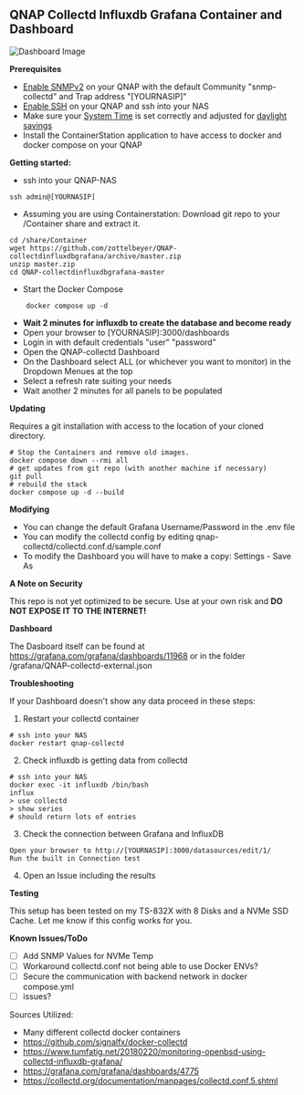 ## QNAP Collectd Influxdb Grafana Container and Dashboard

![Dashboard Image](https://i.imgur.com/gKffwjj.png)

**Prerequisites**
- [Enable SNMPv2](https://docs.qnap.com/nas/QTS4.4.1/ENG/GUID-1309558B-BFEF-496D-B2DE-6B48D0DE528F.html) on your QNAP with the default Community "snmp-collectd" and Trap address "[YOURNASIP]"
- [Enable SSH](https://docs.qnap.com/nas/QTS4.4.1/ENG/GUID-F27FD4D2-154F-4D9C-B0B1-7121544F427F.html) on your QNAP and ssh into your NAS
- Make sure your [System Time](https://docs.qnap.com/nas/QTS4.4.1/ENG/GUID-F0F0940F-E013-4056-B6BF-A74DC32B5A3F.html) is set correctly and adjusted for [daylight savings](https://docs.qnap.com/nas/QTS4.4.1/ENG/GUID-13394239-A1B1-4FD3-B7A7-F7100617D78F.html)
- Install the ContainerStation application to have access to docker and docker compose on your QNAP

**Getting started:**

- ssh into your QNAP-NAS

```
ssh admin@[YOURNASIP]
```

- Assuming you are using Containerstation: Download git repo to your /Container share and extract it.


```
cd /share/Container
wget https://github.com/zottelbeyer/QNAP-collectdinfluxdbgrafana/archive/master.zip
unzip master.zip
cd QNAP-collectdinfluxdbgrafana-master
```


- Start the Docker Compose

```
    docker compose up -d
```

- **Wait 2 minutes for influxdb to create the database and become ready**
- Open your browser to [YOURNASIP]:3000/dashboards
- Login in with default credentials "user" "password"
- Open the QNAP-collectd Dashboard
- On the Dashboard select ALL (or whichever you want to monitor) in the Dropdown Menues at the top
- Select a refresh rate suiting your needs
- Wait another 2 minutes for all panels to be populated

**Updating**

Requires a git installation with access to the location of your cloned directory.

```
# Stop the Containers and remove old images.
docker compose down --rmi all
# get updates from git repo (with another machine if necessary)
git pull
# rebuild the stack
docker compose up -d --build
```

**Modifying**

- You can change the default Grafana Username/Password in the .env file
- You can modify the collectd config by editing qnap-collectd/collectd.conf.d/sample.conf
- To modify the Dashboard you will have to make a copy: Settings - Save As

**A Note on Security**

This repo is not yet optimized to be secure. Use at your own risk and **DO NOT EXPOSE IT TO THE INTERNET!**

**Dashboard**

The Dasboard itself can be found at https://grafana.com/grafana/dashboards/11968 or in the folder /grafana/QNAP-collectd-external.json

**Troubleshooting**

If your Dashboard doesn't show any data proceed in these steps:

1. Restart your collectd container
```
# ssh into your NAS
docker restart qnap-collectd
```
2. Check influxdb is getting data from collectd
```
# ssh into your NAS
docker exec -it influxdb /bin/bash
influx
> use collectd
> show series
# should return lots of entries
```
3. Check the connection between Grafana and InfluxDB
```
Open your browser to http://[YOURNASIP]:3000/datasources/edit/1/
Run the built in Connection test
```
4. Open an Issue including the results

**Testing**

This setup has been tested on my TS-832X with 8 Disks and a NVMe SSD Cache. Let me know if this config works for you.

**Known Issues/ToDo**

- [ ] Add SNMP Values for NVMe Temp
- [ ] Workaround collectd.conf not being able to use Docker ENVs?
- [ ] Secure the communication with backend network in docker compose.yml
- [ ]  issues?

Sources Utilized:
- Many different collectd docker containers
- https://github.com/signalfx/docker-collectd
- https://www.tumfatig.net/20180220/monitoring-openbsd-using-collectd-influxdb-grafana/
- https://grafana.com/grafana/dashboards/4775
- https://collectd.org/documentation/manpages/collectd.conf.5.shtml
